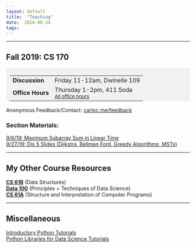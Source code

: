 ```yaml
---
layout: default
title:  "Teaching"
date:  2018-08-24
tags: 
---
```

---
## Fall 2019: CS 170

<div style="line-height: 180%; padding: 5px 10px 0px 10px; border-radius: 5px; background-color: #F1F1F1">

<table>
	<tr><td><b>Discussion</b></td><td>Friday 11-12am, Dwinelle 109</td></tr>
	<tr><td><b>Office Hours</b></td><td>Thursday 1-2pm, 411 Soda<br> <small><a href="https://cs170.org/schedule/calendar/">All office hours</a></small>
</td></tr>
</table>

<!-- Also available by <a href="https://mail.google.com/mail/?view=cm&fs=1&to=carlo@berkeley.edu&su=One-on-One Meeting&body=Two notes: Check my OH, Lab, Disc schedule on carloc.me. After exams I will send out a calendar for conference sign ups. Otherwise, email me and we can schedule a time together!">appointment</a>. --> 

</div>

Anonymous Feedback/Contact: [carloc.me/feedback](http://carloc.me/feedback.html)  

### Section Materials:

[9/6/19: Maximum Subarray Sum in Linear Time](/170dis2)  
[9/27/19: Dis 5 Slides (Dijkstra, Bellman Ford, Greedy Algorithms, MSTs)](https://docs.google.com/presentation/d/1F1QN1jPCeaV70aGrjvIBGkm4X_V36N5LN-8aEbtwzY8/edit?usp=sharing)

---

## My Other Course Resources
**[CS 61B](/61b)** (Data Structures)  
**[Data 100](/ds100)** (Principles + Techniques of Data Science)  
**[CS 61A](/cs61a)** (Structure and Interpretation of Computer Programs)

---
## Miscellaneous 
[Introductory Python Tutorials](/cs61a)  
[Python Libraries for Data Science Tutorials](/ds100)